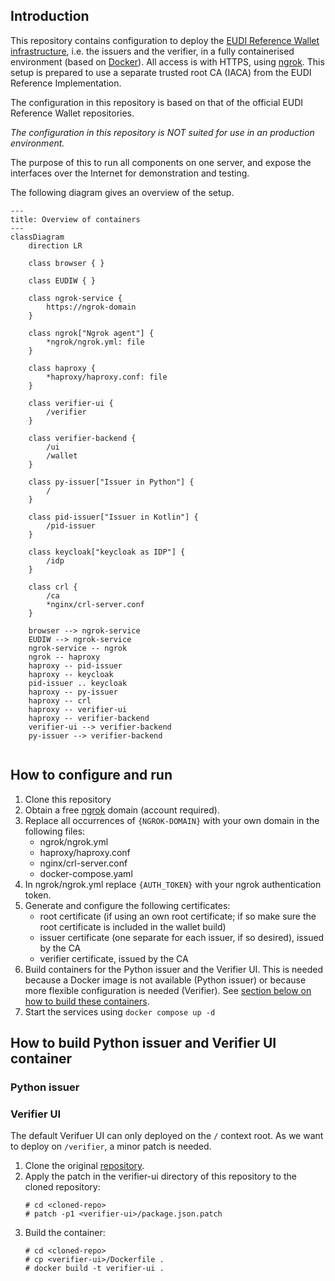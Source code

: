 ## Introduction

This repository contains configuration to deploy the [EUDI Reference Wallet infrastructure](https://github.com/orgs/eu-digital-identity-wallet/repositories?type=all), i.e. the issuers and the verifier, in a fully containerised environment (based on [Docker](https://docs.docker.com/)). All access is with HTTPS, using [ngrok](https://ngrok.com/). This setup is prepared to use a separate trusted root CA (IACA) from the EUDI Reference Implementation.

The configuration in this repository is based on that of the official EUDI Reference Wallet repositories.

*The configuration in this repository is NOT suited for use in an production environment.*

The purpose of this to run all components on one server, and expose the interfaces over the Internet for demonstration and testing.

The following diagram gives an overview of the setup.

```mermaid
---
title: Overview of containers
---
classDiagram
    direction LR

    class browser { }

    class EUDIW { }
    
    class ngrok-service { 
        https://ngrok-domain
    }

    class ngrok["Ngrok agent"] {  
        *ngrok/ngrok.yml: file
    }

    class haproxy { 
        *haproxy/haproxy.conf: file
    }
    
    class verifier-ui { 
        /verifier
    }
 
    class verifier-backend {
        /ui
        /wallet
    }
    
    class py-issuer["Issuer in Python"] { 
        /
    }
    
    class pid-issuer["Issuer in Kotlin"] {
        /pid-issuer
    }

    class keycloak["keycloak as IDP"] {
        /idp
    } 

    class crl {
        /ca
        *nginx/crl-server.conf
    }

    browser --> ngrok-service
    EUDIW --> ngrok-service
    ngrok-service -- ngrok
    ngrok -- haproxy
    haproxy -- pid-issuer
    haproxy -- keycloak
    pid-issuer .. keycloak
    haproxy -- py-issuer
    haproxy -- crl
    haproxy -- verifier-ui
    haproxy -- verifier-backend
    verifier-ui --> verifier-backend
    py-issuer --> verifier-backend


```

## How to configure and run

 1. Clone this repository
 1. Obtain a free [ngrok](https://ngrok.com/) domain (account required).
 3. Replace all occurrences of `{NGROK-DOMAIN}` with your own domain in the following files:
    - ngrok/ngrok.yml
    - haproxy/haproxy.conf
    - nginx/crl-server.conf
    - docker-compose.yaml
4. In ngrok/ngrok.yml replace `{AUTH_TOKEN}` with your ngrok authentication token.
5. Generate and configure the following certificates:
    - root certificate (if using an own root certificate; if so make sure the root certificate is included in the wallet build)
    - issuer certificate (one separate for each issuer, if so desired), issued by the CA
    - verifier certificate, issued by the CA
6. Build containers for the Python issuer and the Verifier UI. This is needed because a Docker image is not available (Python issuer) or because more flexible configuration is needed (Verifier). See [section below on how to build these containers](#how-to-build-python-issuer-and-verifier-ui-container).
7. Start the services using `docker compose up -d`

## How to build Python issuer and Verifier UI container

### Python issuer

### Verifier UI
The default Verifuer UI can only deployed on the `/` context root. As we want to deploy on `/verifier`, a minor patch is needed.

1. Clone the original [repository](https://github.com/eu-digital-identity-wallet/eudi-web-verifier).
2. Apply the patch in the verifier-ui directory of this repository to the cloned repository: 
    ```
    # cd <cloned-repo>
    # patch -p1 <verifier-ui>/package.json.patch
    ```
3. Build the container:
    ```
    # cd <cloned-repo>
    # cp <verifier-ui>/Dockerfile .
    # docker build -t verifier-ui .
    ```
